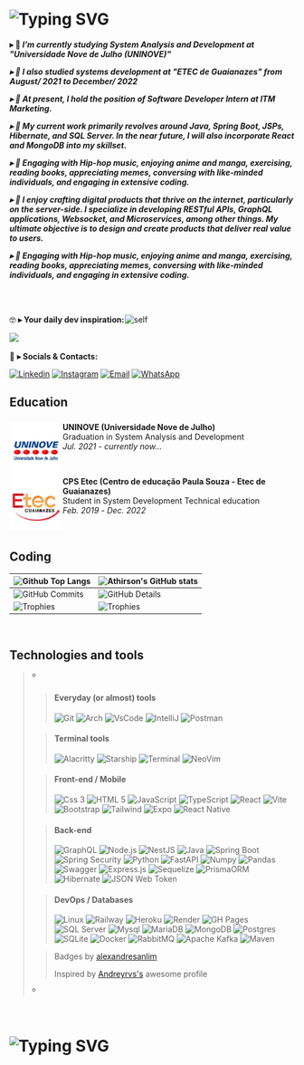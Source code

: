 <!--
❗ ➤ References used in this Repository:
🔗 • https://github.com/kyechan99/capsule-render
🔗 • https://github.com/antonkomarev/github-profile-views-counter
🔗 • https://github.com/DenverCoder1/custom-icon-badges
🔗 • https://github.com/DenverCoder1/github-readme-streak-stats
🔗 • https://github.com/anuraghazra/github-readme-stats
🔗 • https://github.com/alexandresanlim/Badges4-README.md-Profile
🔗 • https://profilepicturemaker.com
🔗 • https://devicon.dev
🔗 • https://shields.io
🔗 • https://emoji.gg
🔗 • https://getemoji.com
🔗 • https://github.com/juletopi/juletopi
🔗 • https://github.com/DarkBear0121
🔗 • https://github.com/Andreyrvs
-->

###
# ![Typing SVG](https://readme-typing-svg.demolab.com?font=Fira+Code&size=29&pause=1500&weight=900&duration=3500&color=FFFFFF&background=FFFFFF00&vCenter=true&width=1000&height=60&lines=✌️+Hi+there.+My+name+is+Athirson,+and+i+am+a+backend+dev)

**▸ 🔭 <i> I’m currently studying System Analysis and Development at "Universidade Nove de Julho (UNINOVE)"**

**▸ 🔭 I also studied systems development at "ETEC de Guaianazes" from August/ 2021 to December/ 2022**
  
**▸ 🔭 At present, I hold the position of Software Developer Intern at ITM Marketing.**

**▸ 🔭 My current work primarily revolves around Java, Spring Boot, JSPs, Hibernate, and SQL Server. In the near future, I will also incorporate React and MongoDB into my skillset.**

**▸ 🔭 Engaging with Hip-hop music, enjoying anime and manga, exercising, reading books, appreciating memes, conversing with like-minded individuals, and engaging in extensive coding.**

**▸ 🔭 I enjoy crafting digital products that thrive on the internet, particularly on the server-side. I specialize in developing RESTful APIs, GraphQL applications, Websocket, and Microservices, among other things. My ultimate objective is to design and create products that deliver real value to users.**

**▸ 🔭 Engaging with Hip-hop music, enjoying anime and manga, exercising, reading books, appreciating memes, conversing with like-minded individuals, and engaging in extensive coding. </i>**

<br><br>

<a href="https://github.com/athirsonsilva"><img align="right" src="https://user-images.githubusercontent.com/84593887/203847539-bc523fe3-dd58-481e-9bee-dceba1de2aaf.png" align="left" width="300" alt="self"/></a>

🤓 **▸ Your daily dev inspiration:**

  <img width='425' src="https://quotes-github-readme.vercel.app/api?type=horizontal&theme=radical">

💬 **▸ Socials & Contacts:**

  [![Linkedin](https://img.shields.io/badge/LinkedIn-0077B5?style=for-the-badge&logo=linkedin&logoColor=white)](https://www.linkedin.com/in/athirson-s-a7723a191/)
  [![Instagram](https://img.shields.io/badge/Instagram-E4405F?style=for-the-badge&logo=instagram&logoColor=white)](https://www.instagram.com/athirson.silv4/)
  [![Email](https://img.shields.io/badge/Gmail-F51919?style=for-the-badge&logo=gmail&logoColor=white)](mailto:athirsonarceus@gmail.com)
  [![WhatsApp](https://img.shields.io/badge/WhatsApp-179828?style=for-the-badge&logo=whatsapp&logoColor=white)](http://api.whatsapp.com/send?phone=5511957607177)

## Education

###

  <a href="https://www.uninove.br/"><img src="./assets/uninove.png" align="left" width="94" height="94" alt="UNINOVE-pic"/></a>
  **UNINOVE (Universidade Nove de Julho)** \
  Graduation in System Analysis and Development \
  <i>Jul. 2021</i> - <i>currently now...</i>
  
  <br>

  <a href="https://www.cps.sp.gov.br/etecs/etec-de-guaianazes-guaianazes/"><img src="./assets/etec.jpg" align="left" width="94" height="94" alt="ETEC-pic"/></a>
  **CPS Etec (Centro de educação Paula Souza - Etec de Guaianazes)** \
  Student in System Development Technical education \
  <i>Feb. 2019</i> - <i>Dec. 2022</i>
  
<br>
  
## Coding

| ![Github Top Langs](https://github-readme-stats.vercel.app/api/top-langs/?username=athirsonsilva&layout=compact&theme=radical&&hide=jupyter%20notebook,php,makefile,c%2B%2B,cmake,hack,shell,html,css&langs_count=6&hide_border=True&line_height=20&PAT_1) | ![Athirson's GitHub stats](https://github-readme-stats.vercel.app/api?username=athirsonsilva&include=private&theme=radical&show_icons=true&hide_border=True&line_height=20&PAT_1) |
| ----------- | ----------- |
| ![GitHub Commits](https://github-readme-streak-stats.herokuapp.com/?user=athirsonsilva&theme=radical&ring=e73737&currStreakNum=ffffff&hide_border=true) | ![GitHub Details](http://github-profile-summary-cards.vercel.app/api/cards/profile-details?username=athirsonsilva&theme=radical) |
| ![Trophies](https://github-profile-trophy.vercel.app/?username=athirsonsilva&row=1&column=6&theme=radical&margin-w=15&margin-h=15) | ![Trophies](https://github-profile-trophy.vercel.app/?username=athirsonsilva&row=1&column=6&theme=radical&margin-w=15&margin-h=15) |

<br>

###

## Technologies and tools

>º
>> #### Everyday (or almost) tools
>>
>> ![Git](https://img.shields.io/badge/GIT-E44C30?style=for-the-badge&logo=git&logoColor=white)
>> ![Arch](https://img.shields.io/badge/Arch_Linux-1793D1?style=for-the-badge&logo=arch-linux&logoColor=white)
>> ![VsCode](https://img.shields.io/badge/VSCode-0078D4?style=for-the-badge&logo=visual%20studio%20code&logoColor=white)
>> ![IntelliJ](https://img.shields.io/badge/IntelliJ_IDEA-000000.svg?style=for-the-badge&logo=intellij-idea&logoColor=white)
>> ![Postman](https://img.shields.io/badge/Postman-FF6C37?style=for-the-badge&logo=Postman&logoColor=white)
>
>> #### Terminal tools
>>
>> ![Alacritty](https://img.shields.io/badge/alacritty-F46D01?style=for-the-badge&logo=alacritty&logoColor=white)
>> ![Starship](https://img.shields.io/badge/starship-DD0B78?style=for-the-badge&logo=starship&logoColor=white)
>> ![Terminal](https://img.shields.io/badge/GNU%20Bash-4EAA25?style=for-the-badge&logo=GNU%20Bash&logoColor=white)
>> ![NeoVim](https://img.shields.io/badge/NeoVim-%2357A143.svg?&style=for-the-badge&logo=neovim&logoColor=white)
>
>> #### Front-end / Mobile
>>
>> ![Css 3](https://img.shields.io/badge/CSS3-1572B6?style=for-the-badge&logo=css3&logoColor=white)
>> ![HTML 5](https://img.shields.io/badge/HTML5-E34F26?style=for-the-badge&logo=html5&logoColor=white)
>> ![JavaScript](https://img.shields.io/badge/JavaScript-323330?style=for-the-badge&logo=javascript&logoColor=F7DF1E")
>> ![TypeScript](https://img.shields.io/badge/TypeScript-007ACC?style=for-the-badge&logo=typescript&logoColor=white)
>> ![React](https://img.shields.io/badge/React-20232A?style=for-the-badge&logo=react&logoColor=61DAFB)
>> ![Vite](https://img.shields.io/badge/Vite-B73BFE?style=for-the-badge&logo=vite&logoColor=FFD62E)
>> ![Bootstrap](https://img.shields.io/badge/Bootstrap-563D7C?style=for-the-badge&logo=bootstrap&logoColor=white)
>> ![Tailwind](https://img.shields.io/badge/Tailwind_CSS-38B2AC?style=for-the-badge&logo=tailwind-css&logoColor=white)
>> ![Expo](https://img.shields.io/badge/Expo-1B1F23?style=for-the-badge&logo=expo&logoColor=white)
>> ![React Native](https://img.shields.io/badge/React_Native-20232A?style=for-the-badge&logo=react&logoColor=61DAFB)
>
>> #### Back-end
>>
>> ![GraphQL](https://img.shields.io/badge/GraphQl-E10098?style=for-the-badge&logo=graphql&logoColor=white)
>> ![Node.js](https://img.shields.io/badge/Node.js-339933?style=for-the-badge&logo=nodedotjs&logoColor=white)
>> ![NestJS](https://img.shields.io/badge/nestjs-E0234E?style=for-the-badge&logo=nestjs&logoColor=white)
>> ![Java](https://img.shields.io/badge/Java-E92929?style=for-the-badge&logo=openjdk&logoColor=white)
>> ![Spring Boot](https://img.shields.io/badge/Spring-6DB33F?style=for-the-badge&logo=spring&logoColor=white)
>> ![Spring Security](https://img.shields.io/badge/Spring_Security-6DB33F?style=for-the-badge&logo=Spring-Security&logoColor=white)
>> ![Python](https://img.shields.io/badge/Python-FFD43B?style=for-the-badge&logo=python&logoColor=blue)
>> ![FastAPI](https://img.shields.io/badge/FastAPI-52B0E7?style=for-the-badge&logo=fastapi&logoColor=blue)
>> ![Numpy](https://img.shields.io/badge/Numpy-777BB4?style=for-the-badge&logo=numpy&logoColor=white)
>> ![Pandas](https://img.shields.io/badge/Pandas-2C2D72?style=for-the-badge&logo=pandas&logoColor=white)
>> ![Swagger](https://img.shields.io/badge/Swagger-85EA2D?style=for-the-badge&logo=Swagger&logoColor=white)
>> ![Express.js](https://img.shields.io/badge/Express.js-000000?style=for-the-badge&logo=express&logoColor=white)
>> ![Sequelize](https://img.shields.io/badge/Sequelize-52B0E7?style=for-the-badge&logo=Sequelize&logoColor=white)
>> ![PrismaORM](https://img.shields.io/badge/Prisma-3982CE?style=for-the-badge&logo=Prisma&logoColor=white)
>> ![Hibernate](https://img.shields.io/badge/Hibernate-59666C?style=for-the-badge&logo=Hibernate&logoColor=white)
>> ![JSON Web Token](https://img.shields.io/badge/JWT-000000?style=for-the-badge&logo=JSON%20web%20tokens&logoColor=white)
>
>> #### DevOps / Databases
>>
>> ![Linux](https://img.shields.io/badge/Linux-FCC624?style=for-the-badge&logo=linux&logoColor=black)
>> ![Railway](https://img.shields.io/badge/Railway-131415?style=for-the-badge&logo=railway&logoColor=white)
>> ![Heroku](https://img.shields.io/badge/Heroku-430098?style=for-the-badge&logo=heroku&logoColor=white)
>> ![Render](https://img.shields.io/badge/Render-46E3B7?style=for-the-badge&logo=render&logoColor=white)
>> ![GH Pages](https://img.shields.io/badge/GitHub%20Pages-222222?style=for-the-badge&logo=GitHub%20Pages&logoColor=white)
>> ![SQL Server](https://img.shields.io/badge/Microsoft%20SQL%20Server-CC2927?style=for-the-badge&logo=microsoft%20sql%20server&logoColor=white)
>> ![Mysql](https://img.shields.io/badge/MySQL-005C84?style=for-the-badge&logo=mysql&logoColor=white)
>> ![MariaDB](https://img.shields.io/badge/MariaDB-003545?style=for-the-badge&logo=mariadb&logoColor=white)
>> ![MongoDB](https://img.shields.io/badge/MongoDB-4EA94B?style=for-the-badge&logo=mongodb&logoColor=white)
>> ![Postgres](https://img.shields.io/badge/PostgreSQL-316192?style=for-the-badge&logo=postgresql&logoColor=white)
>> ![SQLite](https://img.shields.io/badge/SQLite-07405E?style=for-the-badge&logo=sqlite&logoColor=white)
>> ![Docker](https://img.shields.io/badge/Docker-2CA5E0?style=for-the-badge&logo=docker&logoColor=white)
>> ![RabbitMQ](https://img.shields.io/badge/rabbitmq-%23FF6600.svg?&style=for-the-badge&logo=rabbitmq&logoColor=white)
>> ![Apache Kafka](https://img.shields.io/badge/Apache_Kafka-231F20?style=for-the-badge&logo=apache-kafka&logoColor=white)
>> ![Maven](https://img.shields.io/badge/apache_maven-C71A36?style=for-the-badge&logo=apachemaven&logoColor=white)
>
>> Badges by [alexandresanlim](https://github.com/alexandresanlim/Badges4-README.md-Profile#-database "Click Me")
>>
>> Inspired by [Andreyrvs's](https://github.com/Andreyrvs "Click Me") awesome profile
>
>º

<br>

# ![Typing SVG](https://readme-typing-svg.demolab.com?font=Dancing+Script&weight=900&size=28&duration=3500&pause=1500&color=F7F7F7&background=FFFFFF00&vCenter=true&width=1000&lines=👋+Thanks+for+visiting.+See+you+around!)
